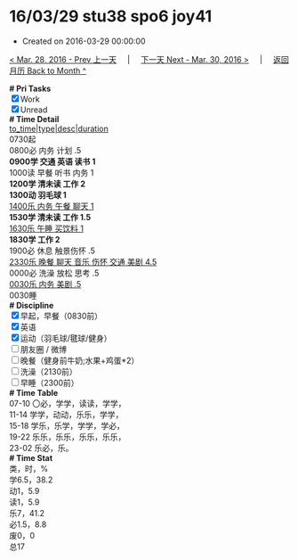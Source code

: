 # 16/03/29 stu38 spo6 joy41

- Created on 2016-03-29 00:00:00

[< Mar. 28, 2016 - Prev 上一天](/_archived/lifelogs/2016/03/d28.md) &nbsp; &nbsp; | &nbsp; &nbsp; [下一天 Next - Mar. 30, 2016 >](/_archived/lifelogs/2016/03/d30.md) &nbsp; &nbsp; |  &nbsp; &nbsp; [返回月历 Back to Month ^](/_archived/lifelogs/2016/03/index.md)
<br/><div><b># Pri Tasks</b></div><div><input checked="true" type="checkbox"/>Work</div><div><input checked="true" type="checkbox"/>Unread</div><div><b># Time Detail</b></div><div><u>to_time|type|desc|duration</u></div><div>0730起</div><div>0800必 内务 计划 .5</div><div><b>0900学 交通 英语 读书 1</b></div><div>1000读 早餐 听书 内务 1</div><div><b>1200学 清未读 工作 2</b></div><div><b>1300动 羽毛球 1</b></div><div><u>1400乐 内务 午餐 聊天 1</u></div><div><b>1530学 清未读 工作 1.5</b></div><div><u>1630乐 午睡 买饮料 1</u></div><div><b>1830学 工作 2</b></div><div>1900必 休息 触景伤怀 .5</div><div><u>2330乐 晚餐 聊天 音乐 伤怀 交通 美剧 4.5</u></div><div>0000必 洗澡 放松 思考 .5</div><div><u>0030乐 内务 美剧 .5</u></div><div>0030睡</div><div><b># Discipline</b></div><div><input checked="true" type="checkbox"/>早起，早餐（0830前）</div><div><input checked="true" type="checkbox"/>英语</div><div><input checked="true" type="checkbox"/>运动（羽毛球/毽球/健身）</div><div><input type="checkbox"/>朋友圈 / 微博</div><div><input type="checkbox"/>晚餐（健身前牛奶;水果+鸡蛋*2）</div><div><input type="checkbox"/>洗澡（2130前）</div><div><input type="checkbox"/>早睡（2300前）</div><div><b># Time Table</b></div><div>07-10 〇必，学学，读读，学学，</div><div>11-14 学学，动动，乐乐，学学，</div><div>15-18 学乐，乐学，学学，学必，</div><div>19-22 乐乐，乐乐，乐乐，乐乐，</div><div>23-02 乐必，乐。</div><div><b># Time Stat</b></div><div>类，时，%</div><div>学6.5，38.2</div><div>动1，5.9</div><div>读1，5.9</div><div>乐7，41.2</div><div>必1.5，8.8</div><div>废0，0</div><div>总17</div>
